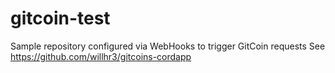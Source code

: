 # gitcoin-test

Sample repository configured via WebHooks to trigger GitCoin requests
See https://github.com/willhr3/gitcoins-cordapp
